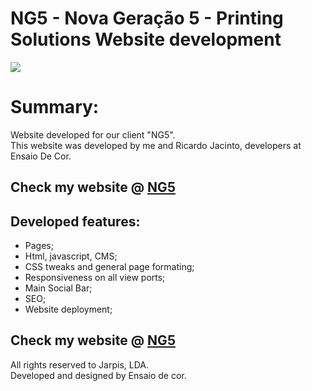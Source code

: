 # NG5 - Nova Geração 5 - Printing Solutions Website development

<img src="https://i.imgur.com/zplsx4G.jpg">

<h1>Summary:</h1>

<p>Website developed for our client "NG5". <br/> This website was developed by me and Ricardo Jacinto, developers at Ensaio De Cor.</p>

<h2>Check my website @ <a href="https://www.ng5.pt" target="_blank"> NG5 </a>  </h2>

<h2> Developed features: </h2>
<ul>
<li>Pages;</li>
<li>Html, javascript, CMS;</li>
<li>CSS tweaks and general page formating;</li>
<li>Responsiveness on all view ports;</li>
<li>Main Social Bar;</li>
<li>SEO;</li>
<li>Website deployment;</li>
</ul>

	
<h2>Check my website @ <a href="https://www.ng5.pt" target="_blank"> NG5 </a>  </h2>

<p>All rights reserved to Jarpis, LDA.<br/>
Developed and designed by Ensaio de cor.</p>

